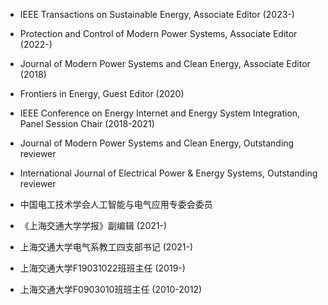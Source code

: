 
* IEEE Transactions on Sustainable Energy, Associate Editor (2023-)
* Protection and Control of Modern Power Systems, Associate Editor (2022-)
* Journal of Modern Power Systems and Clean Energy, Associate Editor (2018)
* Frontiers in Energy, Guest Editor (2020)
* IEEE Conference on Energy Internet and Energy System Integration, Panel Session Chair (2018-2021)
* Journal of Modern Power Systems and Clean Energy, Outstanding reviewer
* International Journal of Electrical Power & Energy Systems, Outstanding reviewer
* 中国电工技术学会人工智能与电气应用专委会委员
* 《上海交通大学学报》副编辑 (2021-)

* 上海交通大学电气系教工四支部书记 (2021-)
* 上海交通大学F19031022班班主任 (2019-)
* 上海交通大学F0903010班班主任 (2010-2012)